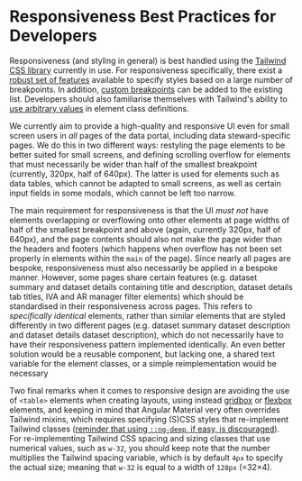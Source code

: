# Responsiveness Best Practices for Developers

Responsiveness (and styling in general) is best handled using the [Tailwind CSS library](https://tailwindcss.com/docs/) currently in use.
For responsiveness specifically, there exist a [robust set of features](https://tailwindcss.com/docs/responsive-design) available to specify styles based on a large number of breakpoints.
In addition, [custom breakpoints](https://tailwindcss.com/docs/responsive-design#using-custom-breakpoints) can be added to the existing list.
Developers should also familiarise themselves with Tailwind's ability to [use arbitrary values](https://tailwindcss.com/docs/styling-with-utility-classes#using-arbitrary-values) in element class definitions.

We currently aim to provide a high-quality and responsive UI even for small screen users in _all_ pages of the data portal, including data steward-specific pages.
We do this in two different ways: restyling the page elements to be better suited for small screens, and defining scrolling overflow for elements that must necessarily be wider than half of the smallest breakpoint (currently, 320px, half of 640px).
The latter is used for elements such as data tables, which cannot be adapted to small screens, as well as certain input fields in some modals, which cannot be left too narrow.

The main requirement for responsiveness is that the UI _must not_ have elements overlapping or overflowing onto other elements at page widths of half of the smallest breakpoint and above (again, currently 320px, half of 640px), and the page contents should also not make the page wider than the headers and footers (which happens when overflow has not been set properly in elements within the `main` of the page).
Since nearly all pages are bespoke, responsiveness must also necessarily be applied in a bespoke manner.
However, some pages share certain features (e.g. dataset summary and dataset details containing title and description, dataset details tab titles, IVA and AR manager filter elements) which should be standardised in their responsiveness across pages.
This refers to _specifically identical_ elements, rather than similar elements that are styled differently in two different pages (e.g. dataset summary dataset description and dataset details dataset description), which do not necessarily have to have their responsiveness pattern implemented identically.
An even better solution would be a reusable component, but lacking one, a shared text variable for the element classes, or a simple reimplementation would be necessary

Two final remarks when it comes to responsive design are avoiding the use of `<table>` elements when creating layouts, using instead [gridbox](https://tailwindcss.com/docs/grid-template-columns) or [flexbox](https://tailwindcss.com/docs/flex) elements, and keeping in mind that Angular Material very often overrides Tailwind mixins, which requires specifying (S)CSS styles that re-implement Tailwind classes ([reminder that using `::ng-deep`, if easy, is discouraged](https://angular.dev/guide/components/styling#viewencapsulationemulated)).
For re-implementing Tailwind CSS spacing and sizing classes that use numerical values, such as `w-32`, you should keep note that the number multiplies the Tailwind spacing variable, which is by default `4px` to specify the actual size; meaning that `w-32` is equal to a width of `128px` (=32×4).
